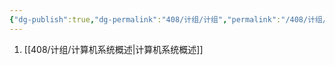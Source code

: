 ```yaml
---
{"dg-publish":true,"dg-permalink":"408/计组/计组","permalink":"/408/计组/计组/","dgHomeLink":true,"dgPassFrontmatter":false}
---
```



1. [[408/计组/计算机系统概述|计算机系统概述]]

